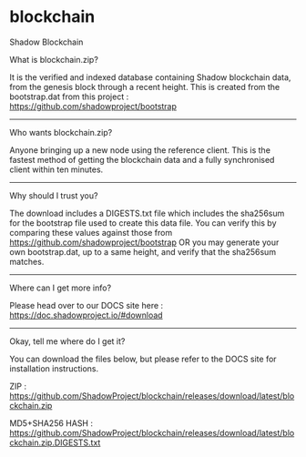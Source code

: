 # blockchain
Shadow Blockchain

What is blockchain.zip?

It is the verified and indexed database containing Shadow blockchain data, from the genesis block through a recent height.
This is created from the bootstrap.dat from this project : https://github.com/shadowproject/bootstrap

------------------------
Who wants blockchain.zip?

Anyone bringing up a new node using the reference client.  This is the fastest method of getting the blockchain data and a fully synchronised client within ten minutes.

-----------------------
Why should I trust you?

The download includes a DIGESTS.txt file which includes the sha256sum for the bootstrap file used to create this data file. You can verify this by comparing these values against those from https://github.com/shadowproject/bootstrap OR you may generate your own bootstrap.dat, up to a same height, and verify that the sha256sum matches.  

-----------------------
Where can I get more info?

Please head over to our DOCS site here : https://doc.shadowproject.io/#download

-----------------------
Okay, tell me where do I get it?

You can download the files below, but please refer to the DOCS site for installation instructions.

ZIP : https://github.com/ShadowProject/blockchain/releases/download/latest/blockchain.zip

MD5+SHA256 HASH : https://github.com/ShadowProject/blockchain/releases/download/latest/blockchain.zip.DIGESTS.txt
